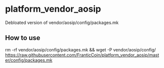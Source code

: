 # platform_vendor_aosip
Debloated version of vendor/aosip/config/packages.mk

## How to use
rm -rf vendor/aosip/config/packages.mk && wget -P vendor/aosip/config/ https://raw.githubusercontent.com/FranticCoin/platform_vendor_aosip/master/config/packages.mk
